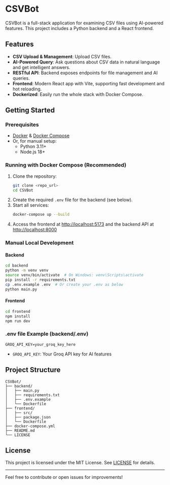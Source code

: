 # CSVBot

CSVBot is a full-stack application for examining CSV files using AI-powered features. This project includes a Python backend and a React frontend.

## Features

- **CSV Upload & Management**: Upload CSV files.
- **AI-Powered Query**: Ask questions about CSV data in natural language and get    intelligent answers.
- **RESTful API**: Backend exposes endpoints for file management and AI queries.
- **Frontend**: Modern React app with Vite, supporting fast development and hot reloading.
- **Dockerized**: Easily run the whole stack with Docker Compose.

## Getting Started

### Prerequisites
- [Docker](https://www.docker.com/) & [Docker Compose](https://docs.docker.com/compose/)
- Or, for manual setup:
  - Python 3.11+
  - Node.js 18+

### Running with Docker Compose (Recommended)

1. Clone the repository:
   ```sh
   git clone <repo_url>
   cd CSVBot
   ```
2. Create the required `.env` file for the backend (see below).
3. Start all services:
   ```sh
   docker-compose up --build
   ```
4. Access the frontend at [http://localhost:5173](http://localhost:5173)
   and the backend API at [http://localhost:8000](http://localhost:8000)

### Manual Local Development

#### Backend
```sh
cd backend
python -m venv venv
source venv/bin/activate  # On Windows: venv\Scripts\activate
pip install -r requirements.txt
cp .env.example .env  # Or create your .env as below
python main.py
```

#### Frontend
```sh
cd frontend
npm install
npm run dev
```

### .env file Example (backend/.env)
```
GROQ_API_KEY=your_groq_key_here
```

- `GROQ_API_KEY`: Your Groq API key for AI features


## Project Structure
```
CSVBot/
├── backend/
│   ├── main.py
│   ├── requirements.txt
│   ├── .env.example
│   └── Dockerfile
├── frontend/
│   ├── src/
│   ├── package.json
│   └── Dockerfile
├── docker-compose.yml
├── README.md
└── LICENSE
```

## License

This project is licensed under the MIT License. See [LICENSE](./LICENSE) for details.

---

Feel free to contribute or open issues for improvements!
